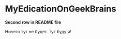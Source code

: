 # MyEdicationOnGeekBrains

**Second row in README file**


























Ничего тут не будет. Тут буду я!

